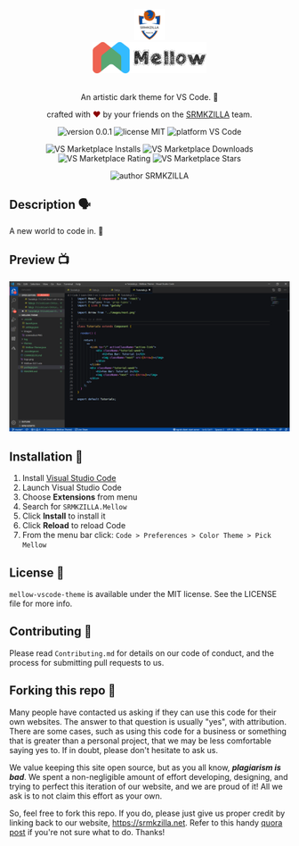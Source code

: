 <div align="center">
  <img alt="SRMKZILLA Logo" src="Screens/srmkzilla_logo.png" height="56" />
</div>
<div align="center">
  <img alt="Mellow Logo" src="Screens/mellow_logo.png" height="56" />
</div>

<br>
<p align="center">
An artistic dark theme for VS Code. 🎨
</p>
<p align="center">
crafted with <span style="color: #8b0000;">&hearts;</span> by your friends on the <a href="https://srmkzilla.net">SRMKZILLA</a> team.
</p>
<p align="center">
    <img src="https://img.shields.io/badge/verion-0.0.1-yellowgreen" alt="version 0.0.1"/>
    <img src="https://img.shields.io/badge/license-MIT-brightgreen" alt="license MIT"/>
    <img src="https://img.shields.io/badge/platform-VS%20Code-lightgrey" alt="platform VS Code"/>
</p>
<p align="center">
    <img src="https://img.shields.io/visual-studio-marketplace/i/SRMKZILLA.Mellow" alt="VS Marketplace Installs" />
    <img src="https://img.shields.io/visual-studio-marketplace/d/SRMKZILLA.Mellow" alt="VS Marketplace Downloads" />
    <img src="https://img.shields.io/visual-studio-marketplace/r/SRMKZILLA.Mellow" alt="VS Marketplace Rating" />
    <img src="https://img.shields.io/visual-studio-marketplace/stars/SRMKZILLA.Mellow" alt="VS Marketplace Stars" />
</p>
<p align="center">
    <img src="https://img.shields.io/badge/author-SRMKZILLA-orange" alt="author SRMKZILLA"/>
</p>

## Description 🗣

A new world to code in. 🎉

## Preview 📺

<div align="center">
  <img alt="Screenshot" src="Screens/screenshot.png" />
</div>

## Installation 🔧

1.  Install [Visual Studio Code](https://code.visualstudio.com/)
2.  Launch Visual Studio Code
3.  Choose **Extensions** from menu
4.  Search for `SRMKZILLA.Mellow`
5.  Click **Install** to install it
6.  Click **Reload** to reload Code
7.  From the menu bar click: `Code > Preferences > Color Theme > Pick Mellow`

## License 📜

`mellow-vscode-theme` is available under the MIT license. See the LICENSE file for more info.

## Contributing 🤝

Please read `Contributing.md` for details on our code of conduct, and the process for submitting pull requests to us.

## Forking this repo 🚨

Many people have contacted us asking if they can use this code for their own websites. The answer to that question is usually "yes", with attribution. There are some cases, such as using this code for a business or something that is greater than a personal project, that we may be less comfortable saying yes to. If in doubt, please don't hesitate to ask us.

We value keeping this site open source, but as you all know, _**plagiarism is bad**_. We spent a non-negligible amount of effort developing, designing, and trying to perfect this iteration of our website, and we are proud of it! All we ask is to not claim this effort as your own.

So, feel free to fork this repo. If you do, please just give us proper credit by linking back to our website, https://srmkzilla.net. Refer to this handy [quora post](https://www.quora.com/Is-it-bad-to-copy-other-peoples-code) if you're not sure what to do. Thanks!
